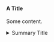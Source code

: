 #### A Title

Some content.

<details>
  <summary>Summary Title</summary>
  
  Summary content
</details>
